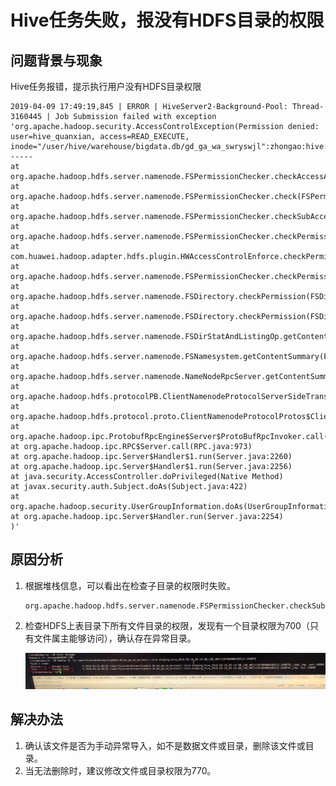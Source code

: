 # Hive任务失败，报没有HDFS目录的权限<a name="ZH-CN_TOPIC_0210454017"></a>

## 问题背景与现象<a name="zh-cn_topic_0167274487_section1511554917485"></a>

Hive任务报错，提示执行用户没有HDFS目录权限

```
2019-04-09 17:49:19,845 | ERROR | HiveServer2-Background-Pool: Thread-3160445 | Job Submission failed with exception 'org.apache.hadoop.security.AccessControlException(Permission denied: user=hive_quanxian, access=READ_EXECUTE, inode="/user/hive/warehouse/bigdata.db/gd_ga_wa_swryswjl":zhongao:hive:drwx------
at org.apache.hadoop.hdfs.server.namenode.FSPermissionChecker.checkAccessAcl(FSPermissionChecker.java:426)
at org.apache.hadoop.hdfs.server.namenode.FSPermissionChecker.check(FSPermissionChecker.java:329)
at org.apache.hadoop.hdfs.server.namenode.FSPermissionChecker.checkSubAccess(FSPermissionChecker.java:300)
at org.apache.hadoop.hdfs.server.namenode.FSPermissionChecker.checkPermission(FSPermissionChecker.java:241)
at com.huawei.hadoop.adapter.hdfs.plugin.HWAccessControlEnforce.checkPermission(HWAccessControlEnforce.java:69)
at org.apache.hadoop.hdfs.server.namenode.FSPermissionChecker.checkPermission(FSPermissionChecker.java:190)
at org.apache.hadoop.hdfs.server.namenode.FSDirectory.checkPermission(FSDirectory.java:1910)
at org.apache.hadoop.hdfs.server.namenode.FSDirectory.checkPermission(FSDirectory.java:1894)
at org.apache.hadoop.hdfs.server.namenode.FSDirStatAndListingOp.getContentSummary(FSDirStatAndListingOp.java:135)
at org.apache.hadoop.hdfs.server.namenode.FSNamesystem.getContentSummary(FSNamesystem.java:3983)
at org.apache.hadoop.hdfs.server.namenode.NameNodeRpcServer.getContentSummary(NameNodeRpcServer.java:1342)
at org.apache.hadoop.hdfs.protocolPB.ClientNamenodeProtocolServerSideTranslatorPB.getContentSummary(ClientNamenodeProtocolServerSideTranslatorPB.java:925)
at org.apache.hadoop.hdfs.protocol.proto.ClientNamenodeProtocolProtos$ClientNamenodeProtocol$2.callBlockingMethod(ClientNamenodeProtocolProtos.java)
at org.apache.hadoop.ipc.ProtobufRpcEngine$Server$ProtoBufRpcInvoker.call(ProtobufRpcEngine.java:616)
at org.apache.hadoop.ipc.RPC$Server.call(RPC.java:973)
at org.apache.hadoop.ipc.Server$Handler$1.run(Server.java:2260)
at org.apache.hadoop.ipc.Server$Handler$1.run(Server.java:2256)
at java.security.AccessController.doPrivileged(Native Method)
at javax.security.auth.Subject.doAs(Subject.java:422)
at org.apache.hadoop.security.UserGroupInformation.doAs(UserGroupInformation.java:1781)
at org.apache.hadoop.ipc.Server$Handler.run(Server.java:2254)
)'
```

## 原因分析<a name="zh-cn_topic_0167274487_section1712535035913"></a>

1.  根据堆栈信息，可以看出在检查子目录的权限时失败。

    ```
    org.apache.hadoop.hdfs.server.namenode.FSPermissionChecker.checkSubAccess(FSPermissionChecker.java:300)
    ```

2.  检查HDFS上表目录下所有文件目录的权限，发现有一个目录权限为700（只有文件属主能够访问），确认存在异常目录。

    ![](figures/zh-cn_image_0167276039.png)


## 解决办法<a name="zh-cn_topic_0167274487_section78323421615"></a>

1.  确认该文件是否为手动异常导入，如不是数据文件或目录，删除该文件或目录。
2.  当无法删除时，建议修改文件或目录权限为770。

